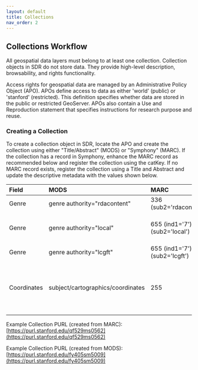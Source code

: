 ```yaml
---
layout: default
title: Collections
nav_order: 2
---
```


## Collections Workflow


All geospatial data layers must belong to at least one collection. Collection objects in SDR do not store data. They provide high-level description, browsability, and rights functionality. 

Access rights for geospatial data are managed by an Administrative Policy Object (APO). APOs define access to data as either 'world' (public) or 'stanford' (restricted). This definition specifies whether data are stored in the public or restricted GeoServer. APOs also contain a Use and Reproduction statement that specifies instructions for research purpose and reuse. 

### Creating a Collection

To create a collection object in SDR, locate the APO and create the collection using either "Title/Abstract" (MODS) or "Symphony" (MARC). If the collection has a record in Symphony, enhance the MARC record as recommended below and register the collection using the catKey.  If no MARC record exists, register the collection using a Title and Abstract and update the descriptive metadata with the values shown below.

|Field|MODS|MARC|Value|
|:-----|:------|:------|:------|
|Genre|genre authority="rdacontent"|336 (sub2='rdacontent')|cartographic dataset|
|Genre|genre authority="local"|655 (ind1='7'), (sub2='local')|Geographic information systems data|
|Genre|genre authority="lcgft"|655 (ind1='7'), (sub2='lcgft')|Geospatial data|
|Coordinates|subject/cartographics/coordinates|255|(W 121.4851--W 120.3878/N 038.0775--N 037.1347)|

Example Collection PURL (created from MARC): [https://purl.stanford.edu/qf529ms0562](https://purl.stanford.edu/qf529ms0562)

Example Collection PURL (created from MODS): [https://purl.stanford.edu/fy405sm5009](https://purl.stanford.edu/fy405sm5009)
